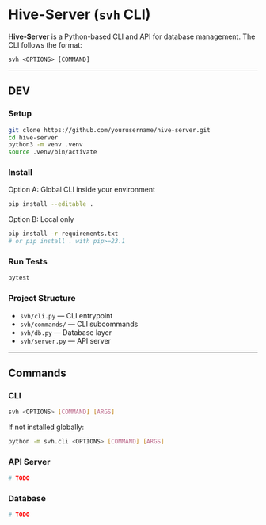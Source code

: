 # Hive-Server (`svh` CLI)

**Hive-Server** is a Python-based CLI and API for database management.
The CLI follows the format:

```
svh <OPTIONS> [COMMAND]
```

---

## DEV

### Setup

```bash
git clone https://github.com/yourusername/hive-server.git
cd hive-server
python3 -m venv .venv
source .venv/bin/activate
```

### Install

Option A: Global CLI inside your environment

```bash
pip install --editable .
```

Option B: Local only

```bash
pip install -r requirements.txt
# or pip install . with pip>=23.1
```

### Run Tests

```bash
pytest
```

### Project Structure

* `svh/cli.py` — CLI entrypoint
* `svh/commands/` — CLI subcommands
* `svh/db.py` — Database layer
* `svh/server.py` — API server

---

## Commands

### CLI

```bash
svh <OPTIONS> [COMMAND] [ARGS]
```

If not installed globally:

```bash
python -m svh.cli <OPTIONS> [COMMAND] [ARGS]
```

### API Server

```bash
# TODO
```

### Database

```bash
# TODO
```
